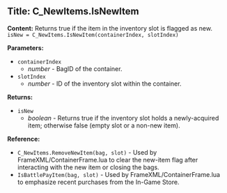 ## Title: C_NewItems.IsNewItem

**Content:**
Returns true if the item in the inventory slot is flagged as new.
`isNew = C_NewItems.IsNewItem(containerIndex, slotIndex)`

**Parameters:**
- `containerIndex`
  - *number* - BagID of the container.
- `slotIndex`
  - *number* - ID of the inventory slot within the container.

**Returns:**
- `isNew`
  - *boolean* - Returns true if the inventory slot holds a newly-acquired item; otherwise false (empty slot or a non-new item).

**Reference:**
- `C_NewItems.RemoveNewItem(bag, slot)` - Used by FrameXML/ContainerFrame.lua to clear the new-item flag after interacting with the new item or closing the bags.
- `IsBattlePayItem(bag, slot)` - Used by FrameXML/ContainerFrame.lua to emphasize recent purchases from the In-Game Store.